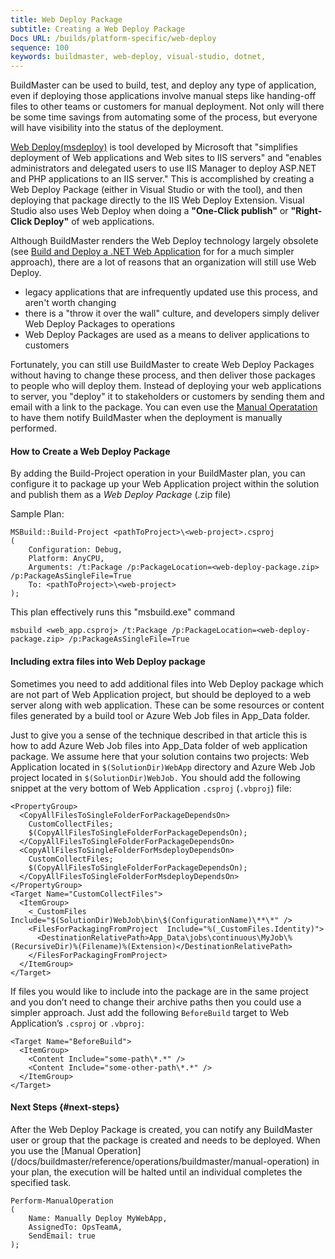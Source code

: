 ```yaml
---
title: Web Deploy Package
subtitle: Creating a Web Deploy Package
Docs URL: /builds/platform-specific/web-deploy
sequence: 100
keywords: buildmaster, web-deploy, visual-studio, dotnet,
---
```


BuildMaster can be used to build, test, and deploy any type of application, even if deploying those applications involve manual steps like handing-off files to other teams or customers for manual deployment. Not only will there be some time savings from automating some of the process, but everyone will have visibility into the status of the deployment.

[Web Deploy(msdeploy)](https://www.iis.net/downloads/microsoft/web-deploy) is tool developed by Microsoft that "simplifies deployment of Web applications and Web sites to IIS servers" and "enables administrators and delegated users to use IIS Manager to deploy ASP.NET and PHP applications to an IIS server." This is accomplished by creating a Web Deploy Package (either in Visual Studio or with the tool), and then deploying that package directly to the IIS Web Deploy Extension. Visual Studio also uses Web Deploy when doing a **"One-Click publish"** or **"Right-Click Deploy"** of web applications.

Although BuildMaster renders the Web Deploy technology largely obsolete (see [Build and Deploy a .NET Web Application](/https://inedo.com/support/tutorials/buildmaster/build-automation/build-and-deploy-a-net-web-application) for for a much simpler approach), there are a lot of reasons that an organization will still use Web Deploy.
 * legacy applications that are infrequently updated use this process, and aren't worth changing
 * there is a "throw it over the wall" culture, and developers simply deliver Web Deploy Packages to operations
 * Web Deploy Packages are used as a means to deliver applications to customers

Fortunately, you can still use BuildMaster to create Web Deploy Packages without having to change these process, and then deliver those packages to people who will deploy them. Instead of deploying your web applications to server, you "deploy" it to stakeholders or customers by sending them and email with a link to the package. You can even use the [Manual Operatation](#next-steps) to have them notify BuildMaster when the deployment is manually performed.

#### How to Create a Web Deploy Package
By adding the Build-Project operation in your BuildMaster plan, you can configure it to package up your Web Application project within the solution and publish them as a _Web Deploy Package_ (.zip file)

Sample Plan:
```
MSBuild::Build-Project <pathToProject>\<web-project>.csproj
(
    Configuration: Debug,
    Platform: AnyCPU,
    Arguments: /t:Package /p:PackageLocation=<web-deploy-package.zip> /p:PackageAsSingleFile=True
    To: <pathToProject>\<web-project>
);
```

This plan effectively runs this "msbuild.exe" command
```
msbuild <web_app.csproj> /t:Package /p:PackageLocation=<web-deploy-package.zip> /p:PackageAsSingleFile=True
```

#### Including extra files into Web Deploy package
Sometimes you need to add additional files into Web Deploy package which are not part of Web Application project, but should be deployed to a web server along with web application. These can be some resources or content files generated by a build tool or Azure Web Job files in App_Data folder.

Just to give you a sense of the technique described in that article this is how to add Azure Web Job files into App_Data folder of web application package. We assume here that your solution contains two projects: Web Application located in `$(SolutionDir)WebApp` directory and Azure Web Job project located in `$(SolutionDir)WebJob.` You should add the following snippet at the very bottom of Web Application `.csproj` (`.vbproj`) file:

```
<PropertyGroup>
  <CopyAllFilesToSingleFolderForPackageDependsOn>
    CustomCollectFiles;
    $(CopyAllFilesToSingleFolderForPackageDependsOn);
  </CopyAllFilesToSingleFolderForPackageDependsOn>
  <CopyAllFilesToSingleFolderForMsdeployDependsOn>
    CustomCollectFiles;
    $(CopyAllFilesToSingleFolderForPackageDependsOn);
  </CopyAllFilesToSingleFolderForMsdeployDependsOn>
</PropertyGroup>
<Target Name="CustomCollectFiles">
  <ItemGroup>
    <_CustomFiles Include="$(SolutionDir)WebJob\bin\$(ConfigurationName)\**\*" />
    <FilesForPackagingFromProject  Include="%(_CustomFiles.Identity)">
      <DestinationRelativePath>App_Data\jobs\continuous\MyJob\%(RecursiveDir)%(Filename)%(Extension)</DestinationRelativePath>
    </FilesForPackagingFromProject>
  </ItemGroup>
</Target>
```

If files you would like to include into the package are in the same project and you don’t need to change their archive paths then you could use a simpler approach. Just add the following `BeforeBuild` target to Web Application’s `.csproj` or `.vbproj`:

```
<Target Name="BeforeBuild">
  <ItemGroup>
    <Content Include="some-path\*.*" />
    <Content Include="some-other-path\*.*" />
  </ItemGroup>
</Target>
```

#### Next Steps {#next-steps}
After the Web Deploy Package is created, you can notify any BuildMaster user or group that the package is created and needs to be deployed. When you use the [Manual Operation] (/docs/buildmaster/reference/operations/buildmaster/manual-operation) in your plan, the execution will be halted until an individual completes the specified task.

```
Perform-ManualOperation
(
    Name: Manually Deploy MyWebApp,
    AssignedTo: OpsTeamA,
    SendEmail: true
);
```
